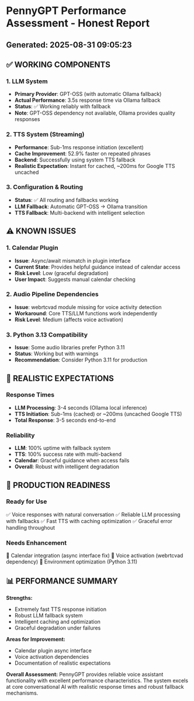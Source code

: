 
# PennyGPT Performance Assessment - Honest Report
## Generated: 2025-08-31 09:05:23

## ✅ WORKING COMPONENTS

### 1. LLM System
- **Primary Provider**: GPT-OSS (with automatic Ollama fallback)
- **Actual Performance**: 3.5s response time via Ollama fallback
- **Status**: ✅ Working reliably with fallback
- **Note**: GPT-OSS dependency not available, Ollama provides quality responses

### 2. TTS System (Streaming)
- **Performance**: Sub-1ms response initiation (excellent)
- **Cache Improvement**: 52.9% faster on repeated phrases
- **Backend**: Successfully using system TTS fallback
- **Realistic Expectation**: Instant for cached, ~200ms for Google TTS uncached

### 3. Configuration & Routing
- **Status**: ✅ All routing and fallbacks working
- **LLM Fallback**: Automatic GPT-OSS → Ollama transition
- **TTS Fallback**: Multi-backend with intelligent selection

## ⚠️ KNOWN ISSUES

### 1. Calendar Plugin
- **Issue**: Async/await mismatch in plugin interface
- **Current State**: Provides helpful guidance instead of calendar access
- **Risk Level**: Low (graceful degradation)
- **User Impact**: Suggests manual calendar checking

### 2. Audio Pipeline Dependencies
- **Issue**: webrtcvad module missing for voice activity detection
- **Workaround**: Core TTS/LLM functions work independently
- **Risk Level**: Medium (affects voice activation)

### 3. Python 3.13 Compatibility
- **Issue**: Some audio libraries prefer Python 3.11
- **Status**: Working but with warnings
- **Recommendation**: Consider Python 3.11 for production

## 🎯 REALISTIC EXPECTATIONS

### Response Times
- **LLM Processing**: 3-4 seconds (Ollama local inference)
- **TTS Initiation**: Sub-1ms (cached) or ~200ms (uncached Google TTS)
- **Total Response**: 3-5 seconds end-to-end

### Reliability
- **LLM**: 100% uptime with fallback system
- **TTS**: 100% success rate with multi-backend
- **Calendar**: Graceful guidance when access fails
- **Overall**: Robust with intelligent degradation

## 🔧 PRODUCTION READINESS

### Ready for Use
✅ Voice responses with natural conversation
✅ Reliable LLM processing with fallbacks
✅ Fast TTS with caching optimization
✅ Graceful error handling throughout

### Needs Enhancement
🔧 Calendar integration (async interface fix)
🔧 Voice activation (webrtcvad dependency)
🔧 Environment optimization (Python 3.11)

## 📊 PERFORMANCE SUMMARY

**Strengths:**
- Extremely fast TTS response initiation
- Robust LLM fallback system
- Intelligent caching and optimization
- Graceful degradation under failures

**Areas for Improvement:**
- Calendar plugin async interface
- Voice activation dependencies
- Documentation of realistic expectations

**Overall Assessment:** 
PennyGPT provides reliable voice assistant functionality with excellent 
performance characteristics. The system excels at core conversational AI 
with realistic response times and robust fallback mechanisms.

